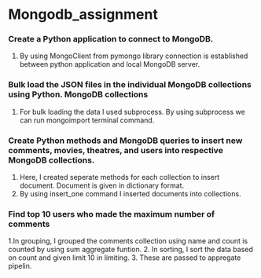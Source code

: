 # Mongodb_assignment

### Create a Python application to connect to MongoDB.
1. By using MongoClient from pymongo library connection is established between python application and local MongoDB server.

### Bulk load the JSON files in the individual MongoDB collections using Python. MongoDB collections
1. For bulk loading the data I used subprocess. By using subprocess we can run mongoimport terminal command. 

### Create Python methods and MongoDB queries to insert new comments, movies, theatres, and users into respective MongoDB collections.
1. Here, I created seperate methods for each collection to insert document. Document is given in dictionary format.
2. By using insert_one command I inserted documents into collections.


### Find top 10 users who made the maximum number of comments
1.In grouping, I grouped the comments collection using name and count is counted by using sum aggregate funtion.
2. In sorting, I sort the data based on count and given limit 10 in limiting.
3. These are passed to appregate pipelin.
